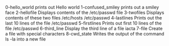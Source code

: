 0-hello_world prints out Hello world
1-confused_smiley prints out a smiley face
2-hellofile Displays contents of the /etc/passwd file
3-twofiles Displays contents of these two files /etc/hosts /etc/passwd
4-lastlines Prints out the last 10 lines of the file /etc/passwd
5-firstlines Prints out first 10 lines of the file /etc/passwd
6-third_line Display the third line of a file iacta
7-file Create a file with special characters
8-cwd_state Writes the output of the command ls -la into a new file
